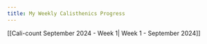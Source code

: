 ```yaml
---
title: My Weekly Calisthenics Progress
---
```


[[Cali-count September 2024 - Week 1| Week 1 - September 2024]]  

